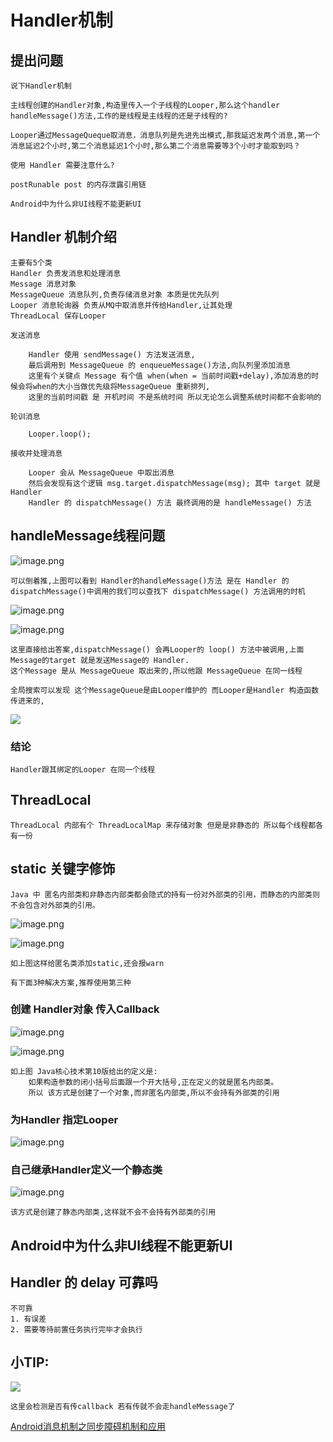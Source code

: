 # Handler机制

## 提出问题

    说下Handler机制

    主线程创建的Handler对象,构造里传入一个子线程的Looper,那么这个handler handleMessage()方法,工作的是线程是主线程的还是子线程的?

    Looper通过MessageQueque取消息，消息队列是先进先出模式,那我延迟发两个消息,第一个消息延迟2个小时,第二个消息延迟1个小时,那么第二个消息需要等3个小时才能取到吗？

    使用 Handler 需要注意什么?

    postRunable post 的内存泄露引用链

    Android中为什么非UI线程不能更新UI

## Handler 机制介绍

    主要有5个类
    Handler 负责发消息和处理消息
    Message 消息对象
    MessageQueue 消息队列,负责存储消息对象 本质是优先队列
    Looper 消息轮询器 负责从MQ中取消息并传给Handler,让其处理
    ThreadLocal 保存Looper

    发送消息

        Handler 使用 sendMessage() 方法发送消息,
        最后调用到 MessageQueue 的 enqueueMessage()方法,向队列里添加消息
        这里有个关键点 Message 有个值 when(when = 当前时间戳+delay),添加消息的时候会将when的大小当做优先级将MessageQueue 重新排列,
        这里的当前时间戳 是 开机时间 不是系统时间 所以无论怎么调整系统时间都不会影响的

    轮训消息

        Looper.loop();

    接收并处理消息

        Looper 会从 MessageQueue 中取出消息
        然后会发现有这个逻辑 msg.target.dispatchMessage(msg); 其中 target 就是Handler
        Handler 的 dispatchMessage() 方法 最终调用的是 handleMessage() 方法

## handleMessage线程问题

![image.png](https://upload-images.jianshu.io/upload_images/61189-c053e62a400b816b.png?imageMogr2/auto-orient/strip%7CimageView2/2/w/1240)
    
    可以倒着推,上图可以看到 Handler的handleMessage()方法 是在 Handler 的 dispatchMessage()中调用的我们可以查找下 dispatchMessage() 方法调用的时机

![image.png](https://upload-images.jianshu.io/upload_images/61189-becaffb074dd2e9b.png?imageMogr2/auto-orient/strip%7CimageView2/2/w/1240)

![image.png](https://upload-images.jianshu.io/upload_images/61189-77a06d8206aa2a22.png?imageMogr2/auto-orient/strip%7CimageView2/2/w/1240)

    这里直接给出答案,dispatchMessage() 会再Looper的 loop() 方法中被调用,上面Message的target 就是发送Message的 Handler.
    这个Message 是从 MessageQueue 取出来的,所以他跟 MessageQueue 在同一线程

    全局搜索可以发现 这个MessageQueue是由Looper维护的 而Looper是Handler 构造函数传进来的,

![](https://upload-images.jianshu.io/upload_images/61189-6337151f183cfeea.jpg)

### 结论

    Handler跟其绑定的Looper 在同一个线程

## ThreadLocal

    ThreadLocal 内部有个 ThreadLocalMap 来存储对象 但是是非静态的 所以每个线程都各有一份

## static 关键字修饰

    Java 中 匿名内部类和非静态内部类都会隐式的持有一份对外部类的引用，而静态的内部类则不会包含对外部类的引用。

![image.png](https://upload-images.jianshu.io/upload_images/61189-417b0a040f9754a9.png?imageMogr2/auto-orient/strip%7CimageView2/2/w/1240)

![image.png](https://upload-images.jianshu.io/upload_images/61189-30f142348aa79348.png?imageMogr2/auto-orient/strip%7CimageView2/2/w/1240)

    如上图这样给匿名类添加static,还会报warn

    有下面3种解决方案,推荐使用第三种

### 创建 Handler对象 传入Callback

![image.png](https://upload-images.jianshu.io/upload_images/61189-47b578ed826894e9.png?imageMogr2/auto-orient/strip%7CimageView2/2/w/1240)

![image.png](https://upload-images.jianshu.io/upload_images/61189-c5b1001c70caddb9.png?imageMogr2/auto-orient/strip%7CimageView2/2/w/1240)

    如上图 Java核心技术第10版给出的定义是:
        如果构造参数的闭小括号后面跟一个开大括号,正在定义的就是匿名内部类。
        所以 该方式是创建了一个对象,而非匿名内部类,所以不会持有外部类的引用

### 为Handler 指定Looper
![image.png](https://upload-images.jianshu.io/upload_images/61189-3f1400c151ace42e.png?imageMogr2/auto-orient/strip%7CimageView2/2/w/1240)

### 自己继承Handler定义一个静态类

![image.png](https://upload-images.jianshu.io/upload_images/61189-87cfc55cecd3c657.png?imageMogr2/auto-orient/strip%7CimageView2/2/w/1240)

    该方式是创建了静态内部类,这样就不会不会持有外部类的引用

## Android中为什么非UI线程不能更新UI

## Handler 的 delay 可靠吗

    不可靠
    1. 有误差
    2. 需要等待前置任务执行完毕才会执行


## 小TIP:

![](https://upload-images.jianshu.io/upload_images/61189-8a0f9cc3e6728cf3.jpg)

    这里会检测是否有传callback 若有传就不会走handleMessage了

[Android消息机制之同步障碍机制和应用](https://yanzhenjie.blog.csdn.net/article/details/96497153)